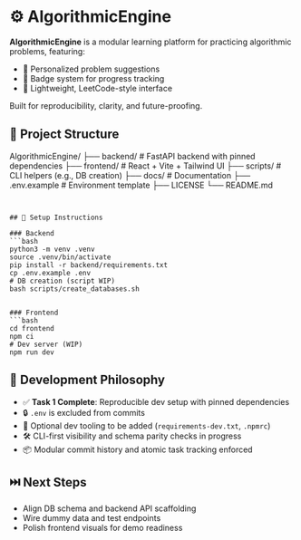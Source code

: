 

# ⚙️ AlgorithmicEngine

**AlgorithmicEngine** is a modular learning platform for practicing algorithmic problems, featuring:
- 🎯 Personalized problem suggestions  
- 🏅 Badge system for progress tracking  
- 🧩 Lightweight, LeetCode-style interface  

Built for reproducibility, clarity, and future-proofing.

## 🧱 Project Structure

AlgorithmicEngine/
├── backend/        # FastAPI backend with pinned dependencies
├── frontend/       # React + Vite + Tailwind UI
├── scripts/        # CLI helpers (e.g., DB creation)
├── docs/           # Documentation
├── .env.example    # Environment template
├── LICENSE
└── README.md
```


## 🚀 Setup Instructions

### Backend
```bash
python3 -m venv .venv
source .venv/bin/activate
pip install -r backend/requirements.txt
cp .env.example .env
# DB creation (script WIP)
bash scripts/create_databases.sh


### Frontend
```bash
cd frontend
npm ci
# Dev server (WIP)
npm run dev
```


## 🧠 Development Philosophy

- ✅ **Task 1 Complete**: Reproducible dev setup with pinned dependencies  
- 🔒 `.env` is excluded from commits  
- 🧪 Optional dev tooling to be added (`requirements-dev.txt`, `.npmrc`)  
- 🛠️ CLI-first visibility and schema parity checks in progress  
- 📦 Modular commit history and atomic task tracking enforced



## ⏭️ Next Steps

- Align DB schema and backend API scaffolding  
- Wire dummy data and test endpoints  
- Polish frontend visuals for demo readiness  


